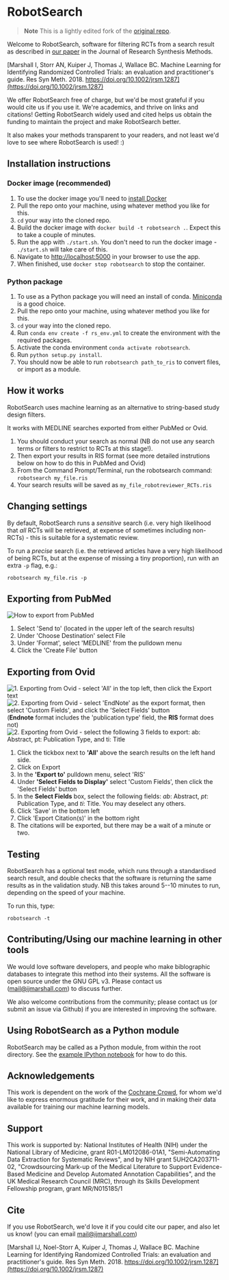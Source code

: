 # RobotSearch

> **Note**
> This is a lightly edited fork of the [original repo](https://github.com/ijmarshall/robotsearch).

Welcome to RobotSearch, software for filtering RCTs from a search result as described in [our paper](https://doi.org/10.1002/jrsm.1287) in the Journal of Research Synthesis Methods.

[Marshall I, Storr AN, Kuiper J, Thomas J, Wallace BC. Machine Learning for Identifying Randomized Controlled Trials: an evaluation and practitioner's guide. Res Syn Meth. 2018. https://doi.org/10.1002/jrsm.1287](https://doi.org/10.1002/jrsm.1287)

We offer RobotSearch free of charge, but we'd be most grateful if you would cite us if you use it. We're academics, and thrive on links and citations! Getting RobotSearch widely used and cited helps us obtain the funding to maintain the project and make RobotSearch better.

It also makes your methods transparent to your readers, and not least we'd love to see where RobotSearch is used! :)

## Installation instructions

### Docker image (recommended)

1. To use the docker image you'll need to [install Docker](https://docs.docker.com/get-docker/)
2. Pull the repo onto your machine, using whatever method you like for this.
3. `cd` your way into the cloned repo.
4. Build the docker image with `docker build -t robotsearch .`. Expect this to take a couple of minutes.
5. Run the app with `./start.sh`. You don't need to run the docker image - `./start.sh` will take care of this.
6. Navigate to [http://localhost:5000](http://localhost:5000) in your browser to use the app.
7. When finished, use `docker stop robotsearch` to stop the container.

### Python package

1. To use as a Python package you will need an install of conda. [Miniconda](https://docs.conda.io/en/latest/miniconda.html) is a good choice.
2. Pull the repo onto your machine, using whatever method you like for this.
3. `cd` your way into the cloned repo.
4. Run `conda env create -f rs_env.yml` to create the environment with the required packages.
5. Activate the conda environment `conda activate robotsearch`.
6. Run `python setup.py install`.
7. You should now be able to run `robotsearch path_to_ris` to convert files, or import as a module.

## How it works

RobotSearch uses machine learning as an alternative to string-based study design filters.

It works with MEDLINE searches exported from either PubMed or Ovid.

1. You should conduct your search as normal (NB do not use any search terms or filters to restrict to RCTs at this stage!).
2. Then export your results in RIS format (see more detailed instrutions below on how to do this in PubMed and Ovid)
3. From the Command Prompt/Terminal, run the robotsearch command:
`robotsearch my_file.ris`
4. Your search results will be saved as `my_file_robotreviewer_RCTs.ris`

## Changing settings

By default, RobotSearch runs a *sensitive* search (i.e. very high likelihood that *all* RCTs will be retrieved, at expense of sometimes including non-RCTs) - this is suitable for a systematic review.

To run a *precise* search (i.e. the retrieved articles have a very high likelihood of being RCTs, but at the expense of missing a tiny proportion), run with an extra `-p` flag, e.g.:

`robotsearch my_file.ris -p`

## Exporting from PubMed

![How to export from PubMed](pubmed_export.png)

1. Select 'Send to' (located in the upper left of the search results)
2. Under 'Choose Destination' select File
3. Under 'Format', select 'MEDLINE' from the pulldown menu
4. Click the 'Create File' button

## Exporting from Ovid

![1. Exporting from Ovid - select 'All' in the top left, then click the Export text](ovid_export1.png)
![2. Exporting from Ovid - select 'EndNote' as the export format, then select 'Custom Fields', and click the 'Select Fields' button](ovid_export2.png) (**Endnote** format includes the 'publication type' field, the **RIS** format does not)
![2. Exporting from Ovid - select the following 3 fields to export: *ab*: Abstract, *pt*: Publication Type, and *ti*: Title](ovid_export3.png)

1. Click the tickbox next to **'All'** above the search results on the left hand side.
2. Click on Export
3. In the **'Export to'** pulldown menu, select 'RIS'
4. Under **'Select Fields to Display'** select 'Custom Fields', then click the 'Select Fields' button
5. In the **Select Fields** box, select the following fields: *ab*: Abstract, *pt*: Publication Type, and *ti*: Title. You may deselect any others.
6. Click 'Save' in the bottom left
7. Click 'Export Citation(s)' in the bottom right
8. The citations will be exported, but there may be a wait of a minute or two.

## Testing

RobotSearch has a optional test mode, which runs through a standardised search result, and double checks that the software is returning the same results as in the validation study. NB this takes around 5--10 minutes to run, depending on the speed of your machine.

To run this, type:

`robotsearch -t`

## Contributing/Using our machine learning in other tools

We would love software developers, and people who make biblographic databases to integrate this method into their systems. All the software is open source under the GNU GPL v3. Please contact us ([mail@ijmarshall.com](mailto:mail@ijmarshall.com)) to discuss further.

We also welcome contributions from the community; please contact us (or submit an issue via Github) if you are interested in improving the software.

## Using RobotSearch as a Python module

RobotSearch may be called as a Python module, from within the root directory. See the [example IPython notebook](https://github.com/ijmarshall/robotsearch/blob/master/Calling%20RobotSearch%20as%20a%20Python%20module.ipynb) for how to do this.

## Acknowledgements

This work is dependent on the work of the [Cochrane Crowd](http://crowd.cochrane.org/index.html), for whom we'd like to express enormous gratitude for their work, and in making their data available for training our machine learning models.

## Support

This work is supported by: National Institutes of Health (NIH) under the National Library of Medicine, grant R01-LM012086-01A1, "Semi-Automating Data Extraction for Systematic Reviews", and by NIH grant 5UH2CA203711-02, "Crowdsourcing Mark-up of the Medical Literature to Support Evidence-Based Medicine and Develop Automated Annotation Capabilities", and the UK Medical Research Council (MRC), through its Skills Development Fellowship program, grant MR/N015185/1

## Cite

If you use RobotSearch, we'd love it if you could cite our paper, and also let us know! (you can email mail@ijmarshall.com)

[Marshall IJ, Noel-Storr A, Kuiper J, Thomas J, Wallace BC. Machine Learning for Identifying Randomized Controlled Trials: an evaluation and practitioner's guide. Res Syn Meth. 2018. https://doi.org/10.1002/jrsm.1287](https://doi.org/10.1002/jrsm.1287)
